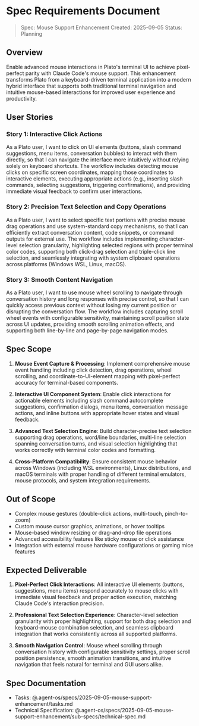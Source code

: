 # Spec Requirements Document

> Spec: Mouse Support Enhancement
> Created: 2025-09-05
> Status: Planning

## Overview

Enable advanced mouse interactions in Plato's terminal UI to achieve pixel-perfect parity with Claude Code's mouse support. This enhancement transforms Plato from a keyboard-driven terminal application into a modern hybrid interface that supports both traditional terminal navigation and intuitive mouse-based interactions for improved user experience and productivity.

## User Stories

### Story 1: Interactive Click Actions
As a Plato user, I want to click on UI elements (buttons, slash command suggestions, menu items, conversation bubbles) to interact with them directly, so that I can navigate the interface more intuitively without relying solely on keyboard shortcuts. The workflow includes detecting mouse clicks on specific screen coordinates, mapping those coordinates to interactive elements, executing appropriate actions (e.g., inserting slash commands, selecting suggestions, triggering confirmations), and providing immediate visual feedback to confirm user interactions.

### Story 2: Precision Text Selection and Copy Operations  
As a Plato user, I want to select specific text portions with precise mouse drag operations and use system-standard copy mechanisms, so that I can efficiently extract conversation content, code snippets, or command outputs for external use. The workflow includes implementing character-level selection granularity, highlighting selected regions with proper terminal color codes, supporting both click-drag selection and triple-click line selection, and seamlessly integrating with system clipboard operations across platforms (Windows WSL, Linux, macOS).

### Story 3: Smooth Content Navigation
As a Plato user, I want to use mouse wheel scrolling to navigate through conversation history and long responses with precise control, so that I can quickly access previous context without losing my current position or disrupting the conversation flow. The workflow includes capturing scroll wheel events with configurable sensitivity, maintaining scroll position state across UI updates, providing smooth scrolling animation effects, and supporting both line-by-line and page-by-page navigation modes.

## Spec Scope

1. **Mouse Event Capture & Processing**: Implement comprehensive mouse event handling including click detection, drag operations, wheel scrolling, and coordinate-to-UI-element mapping with pixel-perfect accuracy for terminal-based components.

2. **Interactive UI Component System**: Enable click interactions for actionable elements including slash command autocomplete suggestions, confirmation dialogs, menu items, conversation message actions, and inline buttons with appropriate hover states and visual feedback.

3. **Advanced Text Selection Engine**: Build character-precise text selection supporting drag operations, word/line boundaries, multi-line selection spanning conversation turns, and visual selection highlighting that works correctly with terminal color codes and formatting.

4. **Cross-Platform Compatibility**: Ensure consistent mouse behavior across Windows (including WSL environments), Linux distributions, and macOS terminals with proper handling of different terminal emulators, mouse protocols, and system integration requirements.

## Out of Scope

- Complex mouse gestures (double-click actions, multi-touch, pinch-to-zoom)
- Custom mouse cursor graphics, animations, or hover tooltips
- Mouse-based window resizing or drag-and-drop file operations
- Advanced accessibility features like sticky mouse or click assistance
- Integration with external mouse hardware configurations or gaming mice features

## Expected Deliverable

1. **Pixel-Perfect Click Interactions**: All interactive UI elements (buttons, suggestions, menu items) respond accurately to mouse clicks with immediate visual feedback and proper action execution, matching Claude Code's interaction precision.

2. **Professional Text Selection Experience**: Character-level selection granularity with proper highlighting, support for both drag selection and keyboard-mouse combination selection, and seamless clipboard integration that works consistently across all supported platforms.

3. **Smooth Navigation Control**: Mouse wheel scrolling through conversation history with configurable sensitivity settings, proper scroll position persistence, smooth animation transitions, and intuitive navigation that feels natural for terminal and GUI users alike.

## Spec Documentation

- Tasks: @.agent-os/specs/2025-09-05-mouse-support-enhancement/tasks.md
- Technical Specification: @.agent-os/specs/2025-09-05-mouse-support-enhancement/sub-specs/technical-spec.md